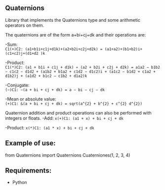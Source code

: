 ## Quaternions
Library that implements the Quaternions type and some arithmetic operators on them.

The quaternions are of the form a+bi+cj+dk and their operations are:

-Sum:<br>
```C1(+)C2: (a1+b1i+c1j+d1k)+(a2+b2i+c2j+d2k) = (a1+a2)+(b1+b2)i+(c1+c2)j+(d1+d2 )k```<br>

-Product:<br>
```C1(*)C2: (a1 + b1i + c1j + d1k) ∗ (a2 + b2i + c2j + d2k) = a1a2 − b1b2 − c1c2 − d1d2 + (a1b2 + b1a2 + c1d2 − d1c2)i + (a1c2 − b1d2 + c1a2 + d1b2)j + (a1d2 + b1c2 − c1b2 + d1a2)k```<br>

-Conjugate:<br>
```(∼)C1: ∼(a + bi + cj + dk) = a − bi − cj − dk```<br>

-Mean or absolute value:<br>
```(+)C1: &(a + bi + cj + dk) = sqrt(a^{2} + b^{2} + c^{2} d^{2})```<br>

Quaternion addition and product operations can also be performed with integers or floats.
-Add:
```x(+)C1: (a1 + x) + bi + cj + dk```

-Product:
```x(*)C1: (a1 * x) + bi + cj + dk```

## Example of use:
from Quaternions import Quaternions
Cuaterniones(1, 2, 3, 4)

## Requirements:
- Python
